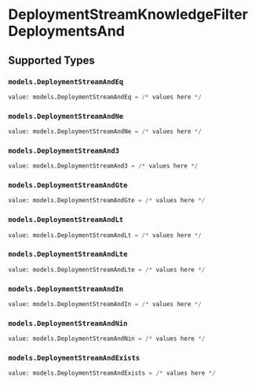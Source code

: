 # DeploymentStreamKnowledgeFilterDeploymentsAnd


## Supported Types

### `models.DeploymentStreamAndEq`

```python
value: models.DeploymentStreamAndEq = /* values here */
```

### `models.DeploymentStreamAndNe`

```python
value: models.DeploymentStreamAndNe = /* values here */
```

### `models.DeploymentStreamAnd3`

```python
value: models.DeploymentStreamAnd3 = /* values here */
```

### `models.DeploymentStreamAndGte`

```python
value: models.DeploymentStreamAndGte = /* values here */
```

### `models.DeploymentStreamAndLt`

```python
value: models.DeploymentStreamAndLt = /* values here */
```

### `models.DeploymentStreamAndLte`

```python
value: models.DeploymentStreamAndLte = /* values here */
```

### `models.DeploymentStreamAndIn`

```python
value: models.DeploymentStreamAndIn = /* values here */
```

### `models.DeploymentStreamAndNin`

```python
value: models.DeploymentStreamAndNin = /* values here */
```

### `models.DeploymentStreamAndExists`

```python
value: models.DeploymentStreamAndExists = /* values here */
```

